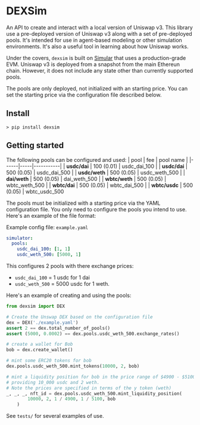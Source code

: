 # DEXSim

An API to create and interact with a local version of Uniswap v3.  This library
use a pre-deployed version of Uniswap v3 along with a set of pre-deployed pools. It's intended for use in agent-based modeling or other simulation environments. It's also a useful tool in learning about how Uniswap works.

Under the covers, `dexsim` is built on [Simular](https://simular.readthedocs.io/en/latest/) that uses a production-grade EVM. Uniswap v3 is deployed from a snapshot from the main Ethereun chain. However, it does not include any state other than currently supported pools.

The pools are only deployed, not initialized with an starting price. You can set the starting price via the configuration file described below. 

## Install
```console
> pip install dexsim
```

## Getting started

The following pools can be configured and used:
| pool | fee | pool name | 
|------|-----|-----------|
| **usdc/dai** | 100 (0.01) | usdc_dai_100 | 
| **usdc/dai** | 500 (0.05) | usdc_dai_500 | 
| **usdc/weth** | 500 (0.05) | usdc_weth_500 | 
| **dai/weth** | 500 (0.05) | dai_weth_500 |
| **wbtc/weth** | 500 (0.05) | wbtc_weth_500 |
| **wbtc/dai** | 500 (0.05) | wbtc_dai_500 |
| **wbtc/usdc** | 500 (0.05) | wbtc_usdc_500

The pools must be initialized with a starting price via the YAML configuration file. You only need to configure the pools you intend to use.  Here's an example of the file format:

Example config file: `example.yaml`
```yaml
simulator:
  pools:
    usdc_dai_100: [1, 1]
    usdc_weth_500: [5000, 1]
```
This configures 2 pools with there exchange prices: 
* `usdc_dai_100` = 1 usdc for 1 dai
* `usdc_weth_500` = 5000 usdc for 1 weth.

Here's an example of creating and using the pools:

```python
from dexsim import DEX

# Create the Unswap DEX based on the configuration file
dex = DEX('./example.yaml')
assert 2 == dex.total_number_of_pools()
assert (5000, 0.0002) == dex.pools.usdc_weth_500.exchange_rates()

# create a wallet for Bob
bob = dex.create_wallet()

# mint some ERC20 tokens for bob
dex.pools.usdc_weth_500.mint_tokens(10000, 2, bob)

# mint a liquidity position for bob in the price range of $4900 - $5100 by 
# providing 10_000 usdc and 2 weth.  
# Note the prices are specified in terms of the y token (weth)
_, _, _, nft_id = dex.pools.usdc_weth_500.mint_liquidity_position(
        10000, 2, 1 / 4900, 1 / 5100, bob
    )
```

See `tests/` for several examples of use.

